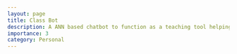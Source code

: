 ```yaml
---
layout: page
title: Class Bot
description: A ANN based chatbot to function as a teaching tool helping kids learn using ai.
importance: 3
category: Personal
---
```

